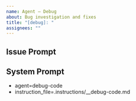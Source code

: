 ```yaml
---
name: Agent – Debug
about: Bug investigation and fixes
title: "[debug]: "
assignees: ""
---
```

## Issue Prompt



## System Prompt

- agent=debug-code
- instruction_file=.instructions/__debug-code.md
